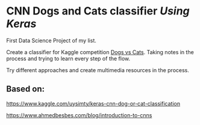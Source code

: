 # CNN Dogs and Cats classifier _Using Keras_

First Data Science Project of my list.

Create a classifier for Kaggle competition [Dogs vs Cats](https://www.kaggle.com/c/dogs-vs-cats-redux-kernels-edition). Taking notes in the process and trying to learn every step of the flow.

Try different approaches and create multimedia resources in the process.

## Based on:

https://www.kaggle.com/uysimty/keras-cnn-dog-or-cat-classification

https://www.ahmedbesbes.com/blog/introduction-to-cnns